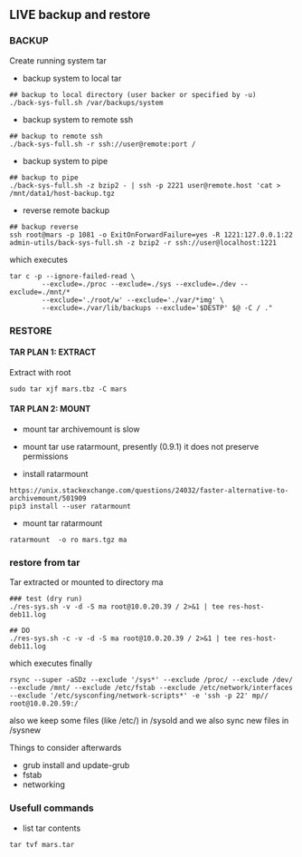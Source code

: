 ## LIVE backup and restore

### BACKUP
Create running system tar
- backup system to local tar
```
## backup to local directory (user backer or specified by -u)
./back-sys-full.sh /var/backups/system
```
- backup system to remote ssh
```
## backup to remote ssh
./back-sys-full.sh -r ssh://user@remote:port /
```
- backup system to pipe
```
## backup to pipe
./back-sys-full.sh -z bzip2 - | ssh -p 2221 user@remote.host 'cat > /mnt/data1/host-backup.tgz
```
- reverse remote backup
```
## backup reverse
ssh root@mars -p 1081 -o ExitOnForwardFailure=yes -R 1221:127.0.0.1:22 admin-utils/back-sys-full.sh -z bzip2 -r ssh://user@localhost:1221
```

which executes
```
tar c -p --ignore-failed-read \
        --exclude=./proc --exclude=./sys --exclude=./dev --exclude=./mnt/*
        --exclude='./root/w' --exclude='./var/*img' \
        --exclude=./var/lib/backups --exclude='$DESTP' $@ -C / ."
```



### RESTORE


#### TAR PLAN 1: EXTRACT
Extract with root
```
sudo tar xjf mars.tbz -C mars
```

#### TAR PLAN 2: MOUNT
- mount tar archivemount is slow
- mount tar  use ratarmount, presently (0.9.1) it does not preserve permissions

- install ratarmount
```
https://unix.stackexchange.com/questions/24032/faster-alternative-to-archivemount/501909
pip3 install --user ratarmount
```
- mount tar ratarmount
```
ratarmount  -o ro mars.tgz ma
```


### restore from tar 
Tar extracted or mounted to directory ma
```
### test (dry run)
./res-sys.sh -v -d -S ma root@10.0.20.39 / 2>&1 | tee res-host-deb11.log

## DO
./res-sys.sh -c -v -d -S ma root@10.0.20.39 / 2>&1 | tee res-host-deb11.log

```

which executes finally
```
rsync --super -aSDz --exclude '/sys*' --exclude /proc/ --exclude /dev/ --exclude /mnt/ --exclude /etc/fstab --exclude /etc/network/interfaces --exclude '/etc/sysconfing/network-scripts*' -e 'ssh -p 22' mp// root@10.0.20.59:/
```

also we keep some files (like /etc/) in /sysold and we also sync new files in /sysnew

Things to consider afterwards
- grub install and update-grub
- fstab
- networking

### Usefull commands
- list tar contents
```
tar tvf mars.tar 
```


